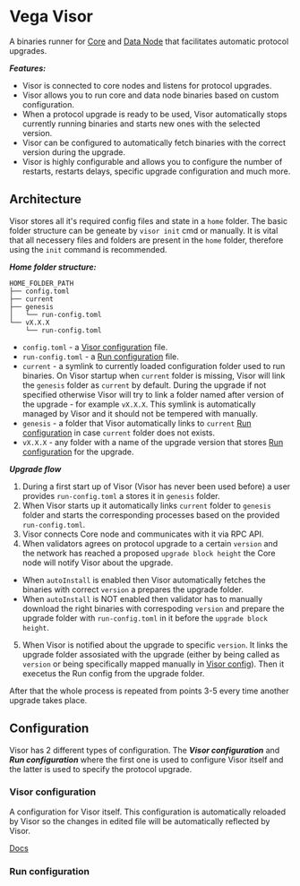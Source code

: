 # Vega Visor

A binaries runner for [Core](../core/README.md) and [Data Node](../datanode/README.md) that facilitates automatic protocol upgrades.

***Features:***
- Visor is connected to core nodes and listens for protocol upgrades.
- Visor allows you to run core and data node binaries based on custom configuration.
- When a protocol upgrade is ready to be used, Visor automatically stops currently running binaries and starts new ones with the selected version.
- Visor can be configured to automatically fetch binaries with the correct version during the upgrade.
- Visor is highly configurable and allows you to configure the number of restarts, restarts delays, specific upgrade configuration and much more.

## Architecture

Visor stores all it's required config files and state in a `home` folder. The basic folder structure can be geneate by `visor init` cmd or manually. It is vital that all necessery files and folders are present in the `home` folder, therefore using the `init` command is recommended.

***Home folder structure:***
```
HOME_FOLDER_PATH
├── config.toml
├── current
├── genesis
│   └── run-config.toml
└── vX.X.X
    └── run-config.toml
```

- `config.toml` - a [Visor configuration](#visorconfiguration) file.
- `run-config.toml` - a [Run configuration](#runconfiguration) file.
- `current` - a symlink to currently loaded configuration folder used to run binaries. On Visor startup when `current` folder is missing, Visor will link the `genesis` folder as `current` by default. During the upgrade if not specified otherwise Visor will try to link a 
folder named after version of the upgrade - for example `vX.X.X`. This symlink is automatically managed by Visor and it should not be tempered with manually.
- `genesis` - a folder that Visor automatically links to `current` [Run configuration](#runconfiguration) in case `current` folder does not exists.
- `vX.X.X` - any folder with a name of the upgrade version that stores [Run configuration](#runconfiguration) for the upgrade.

***Upgrade flow***
1. During a first start up of Visor (Visor has never been used before) a user provides `run-config.toml` a stores it in `genesis` folder.
2. When Visor starts up it automatically links `current` folder to `genesis` folder and starts the corresponding processes based on the provided `run-config.toml`.
3. Visor connects Core node and communicates with it via RPC API.
4. When validators agrees on protocol upgrade to a certain `version` and the network has reached a proposed `upgrade block height` the Core node will notify Visor about the upgrade.
- When `autoInstall` is enabled then Visor automatically fetches the binaries with correct `version` a prepares the upgrade folder.
- When `autoInstall` is NOT enabled then validator has to manually download the right binaries with correspoding `version` and prepare the upgrade folder with `run-config.toml` in it before the `upgrade block height`.
5. When Visor is notified about the upgrade to specific `version`. It links the upgrade folder assosiated with the upgrade (either by being called as `version` or being specifically mapped manually in [Visor config](#TODOLINK)). Then it execetus the Run config from the upgrade folder.

After that the whole process is repeated from points 3-5 every time another upgrade takes place.

## Configuration

Visor has 2 different types of configuration. The ***Visor configuration*** and ***Run configuration*** where the first one is used to configure Visor itself and the latter is used to specify the protocol upgrade.

### Visor configuration

A configuration for Visor itself. This configuration is automatically reloaded by Visor so the changes in edited file will be automatically
reflected by Visor.

[Docs](visor-config.md)

### Run configuration